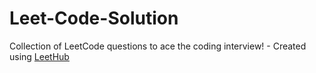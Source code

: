 # Leet-Code-Solution
Collection of LeetCode questions to ace the coding interview! - Created using [LeetHub](https://github.com/QasimWani/LeetHub)
